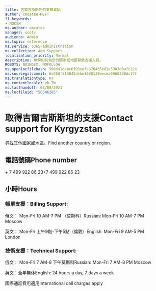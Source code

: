 ```yaml
---
title: 吉爾吉斯斯坦的支援資訊
author: cmcatee-MSFT
f1.keywords:
- NOCSH
ms.author: cmcatee
manager: scotv
audience: Admin
ms.topic: reference
ms.service: o365-administration
ms.collection: Adm_Support
localization_priority: Normal
description: 瞭解如何為您的國家或地區聯繫支援人員。
ROBOTS: NOINDEX, NOFOLLOW
ms.openlocfilehash: 990d41dabc6f93eefab76465e81e5903d0afc22e
ms.sourcegitcommit: 6e260f5f5842debe1098138eecea9068330dc17f
ms.translationtype: MT
ms.contentlocale: zh-TW
ms.lasthandoff: 03/08/2021
ms.locfileid: "50546385"
---
```

# <a name="contact-support-for-kyrgyzstan"></a><span data-ttu-id="e09cc-103">取得吉爾吉斯斯坦的支援</span><span class="sxs-lookup"><span data-stu-id="e09cc-103">Contact support for Kyrgyzstan</span></span>

<span data-ttu-id="e09cc-104">[尋找其他國家或地區](../contact-support-for-business-products.md)。</span><span class="sxs-lookup"><span data-stu-id="e09cc-104">[Find another country or region](../contact-support-for-business-products.md).</span></span>

## <a name="phone-number"></a><span data-ttu-id="e09cc-105">電話號碼</span><span class="sxs-lookup"><span data-stu-id="e09cc-105">Phone number</span></span>
<span data-ttu-id="e09cc-106">+ 7 499 922 86 23</span><span class="sxs-lookup"><span data-stu-id="e09cc-106">+7 499 922 86 23</span></span>

## <a name="hours"></a><span data-ttu-id="e09cc-107">小時</span><span class="sxs-lookup"><span data-stu-id="e09cc-107">Hours</span></span>
### <a name="billing-support"></a><span data-ttu-id="e09cc-108">帳單支援︰</span><span class="sxs-lookup"><span data-stu-id="e09cc-108">Billing Support:</span></span>

<span data-ttu-id="e09cc-109">俄文： Mon-Fri 10 AM-7 PM （莫斯科）</span><span class="sxs-lookup"><span data-stu-id="e09cc-109">Russian: Mon-Fri 10 AM-7 PM Moscow</span></span>

<span data-ttu-id="e09cc-110">英文： Mon-Fri 上午9點-下午5點（倫敦）</span><span class="sxs-lookup"><span data-stu-id="e09cc-110">English: Mon-Fri 9 AM-5 PM London</span></span>

### <a name="technical-support"></a><span data-ttu-id="e09cc-111">技術支援：</span><span class="sxs-lookup"><span data-stu-id="e09cc-111">Technical Support:</span></span>

<span data-ttu-id="e09cc-112">俄文： Mon-Fri 7 AM-8 下午莫斯科</span><span class="sxs-lookup"><span data-stu-id="e09cc-112">Russian: Mon-Fri 7 AM-8 PM Moscow</span></span>

<span data-ttu-id="e09cc-113">英文：全年無休</span><span class="sxs-lookup"><span data-stu-id="e09cc-113">English: 24 hours a day, 7 days a week</span></span>

<span data-ttu-id="e09cc-114">國際通話費用適用</span><span class="sxs-lookup"><span data-stu-id="e09cc-114">International call charges apply</span></span>
